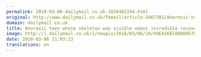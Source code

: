 ```yaml
---
permalink: 2018-03-06-dailymail.co.uk-1834402244.html
original: http://www.dailymail.co.uk/femail/article-5467381/Anorexic-teen-skeleton-recovers.html?ITO=1490&ns_mchannel=rss&ns_campaign=1490
domain: dailymail.co.uk
title: Anorexic teen whose skeleton was visible makes incredible recovery
image: http://i.dailymail.co.uk/i/newpix/2018/03/06/10/49EA26EC00000578-0-image-a-36_1520331502378.jpg
date: 2018-03-06 11:03:23
translations: en
---
```


